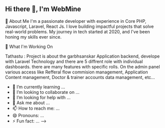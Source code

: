 ## Hi there 👋, I'm WebMine

🚀 About Me
I'm a passionate developer with experience in Core PHP, Javascript, Laravel, React Js. I love building impactful projects that solve real-world problems. My journey in tech started at 2020, and I've been honing my skills ever since.

🔭 What I'm Working On

Tathastu : Project is about the garbhsanskar Application backend, develope with Laravel Technology and there are 5 diffrent role with individual dashboards. there are many features with specific rolls. On the admin panel various access like Refferal flow commision management, Application Content management, Doctor & trainer accounts data management, etc...

- 🌱 I’m currently learning ...
- 👯 I’m looking to collaborate on ...
- 🤔 I’m looking for help with ...
- 💬 Ask me about ...
- 📫 How to reach me: ...
- 😄 Pronouns: ...
- ⚡ Fun fact: ...
-->
